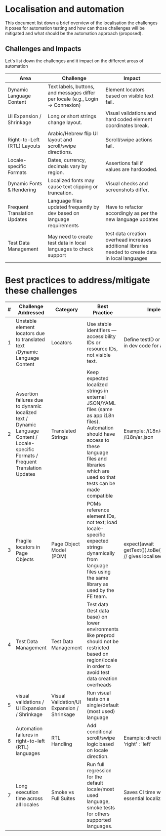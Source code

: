 # Localisation and automation

This document list down a brief overview of the localisation the challenges it poses for automation testing and how can those challenges will be mitigated and what should be the automation approach (proposed). 

## Challenges and Impacts

Let's list down the challenges and it impact on the different areas of automation

| Area                         | Challenge                                                                      | Impact                                                                                              |
|------------------------------|--------------------------------------------------------------------------------|-----------------------------------------------------------------------------------------------------|
| Dynamic Language Content     | Text labels, buttons, and messages differ per locale (e.g., Login → Connexion) | Element locators based on visible text fail.                                                        |
| UI Expansion / Shrinkage     | Long or short strings change layout.                                           | Visual validations and hard coded element coordinates break.                                        |
| Right-to-Left (RTL) Layouts  | Arabic/Hebrew flip UI layout and scroll/swipe directions.                      | Scroll/swipe actions fail.                                                                          |
| Locale-specific Formats      | Dates, currency, decimals vary by region.                                      | Assertions fail if values are hardcoded.                                                            |
| Dynamic Fonts & Rendering    | Localized fonts may cause text clipping or truncation.                         | Visual checks and screenshots differ.                                                               |
| Frequent Translation Updates | Language files updated frequently by dev based on language requirements        | Have to refactor accordingly as per the new language updates                                        |
| Test Data Management         | May need to create test data in local languages to check support               | test data creation overhead increases additional libraries needed to create data in local languages |


# Best practices to address/mitigate these challenges

| # | Challenge Addressed                                                                                                                  | Category                                   | Best Practice                                                                                                                                                                                                 | Implementation Tip                                                                         |
|---|--------------------------------------------------------------------------------------------------------------------------------------|--------------------------------------------|---------------------------------------------------------------------------------------------------------------------------------------------------------------------------------------------------------------|--------------------------------------------------------------------------------------------|
| 1 | Unstable element locators due to translated text /Dynamic Language Content                                                           | Locators                                   | Use stable identifiers — accessibility IDs or resource IDs, not visible text.                                                                                                                                 | Define testID or automationId attributes in dev code for automation use.                   |
| 2 | Assertion failures due to dynamic localized text / Dynamic Language Content / Locale-specific Formats / Frequent Translation Updates | Translated Strings                         | Keep expected localized strings in external JSON/YAML files (same as app i18n files). Automation should have access to these language files and libraries which are used so that tests can be made compatible | Example: /i18n/en.json, /i18n/fr.json, /i18n/ar.json                                       |
| 3 | Fragile locators in Page Objects                                                                                                     | Page Object Model (POM)                    | POMs reference element IDs, not text; load locale-specific expected strings dynamically from language files using the same library as used by the FE team.                                                    | expect(await getText()).toBe(localeData.loginSuccess // gives localised string same as FE) |
| 4 | Test Data Management                                                                                                                 | Test Data Management                       | Test data (test data base) on lower environments like preprod should not be restricted based on region/locale in order to avoid test data creation overheads                                                  |                                                                                            |
| 5 | visual validations / UI Expansion / Shrinkage                                                                                        | Visual Validation/UI Expansion / Shrinkage | Run visual tests on a single/default (most used) language                                                                                                                                                     |                                                                                            |
| 6 | Automation failures in right-to-left (RTL) languages                                                                                 | RTL Handling                               | Add conditional scroll/swipe logic based on locale direction.                                                                                                                                                 | Example: direction = locale === 'ar' ? 'right' : 'left'                                    |
| 7 | Long execution time across all locales                                                                                               | Smoke vs Full Suites                       | Run full regression for the default locale/most used language, smoke tests for others supported languages.                                                                                                    | Saves CI time while maintaining essential localization coverage.                           |